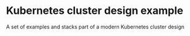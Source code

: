 # Kubernetes cluster design example
A set of examples and stacks part of a modern Kubernetes cluster design
